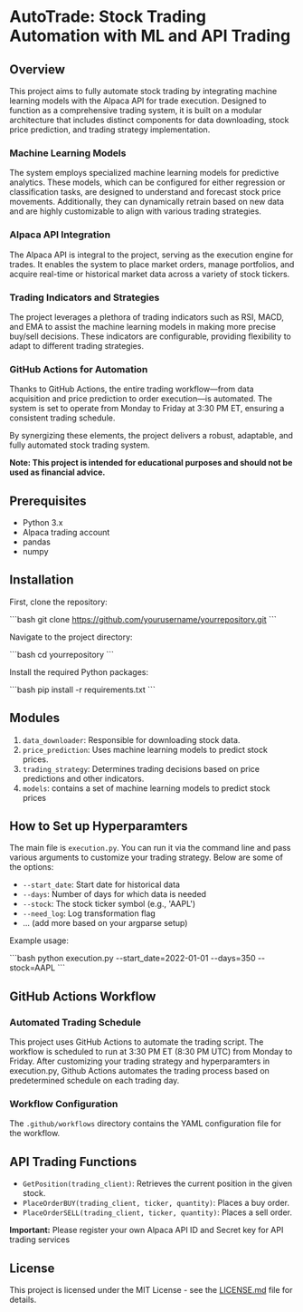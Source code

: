 # AutoTrade: Stock Trading Automation with ML and API Trading

## Overview

This project aims to fully automate stock trading by integrating machine learning models with the Alpaca API for trade execution. Designed to function as a comprehensive trading system, it is built on a modular architecture that includes distinct components for data downloading, stock price prediction, and trading strategy implementation.

### Machine Learning Models
The system employs specialized machine learning models for predictive analytics. These models, which can be configured for either regression or classification tasks, are designed to understand and forecast stock price movements. Additionally, they can dynamically retrain based on new data and are highly customizable to align with various trading strategies.

### Alpaca API Integration
The Alpaca API is integral to the project, serving as the execution engine for trades. It enables the system to place market orders, manage portfolios, and acquire real-time or historical market data across a variety of stock tickers.

### Trading Indicators and Strategies
The project leverages a plethora of trading indicators such as RSI, MACD, and EMA to assist the machine learning models in making more precise buy/sell decisions. These indicators are configurable, providing flexibility to adapt to different trading strategies.

### GitHub Actions for Automation
Thanks to GitHub Actions, the entire trading workflow—from data acquisition and price prediction to order execution—is automated. The system is set to operate from Monday to Friday at 3:30 PM ET, ensuring a consistent trading schedule.

By synergizing these elements, the project delivers a robust, adaptable, and fully automated stock trading system.

**Note: This project is intended for educational purposes and should not be used as financial advice.**

## Prerequisites

- Python 3.x
- Alpaca trading account
- pandas
- numpy

## Installation

First, clone the repository:

\`\`\`bash
git clone https://github.com/yourusername/yourrepository.git
\`\`\`

Navigate to the project directory:

\`\`\`bash
cd yourrepository
\`\`\`

Install the required Python packages:

\`\`\`bash
pip install -r requirements.txt
\`\`\`

## Modules

1. `data_downloader`: Responsible for downloading stock data.
2. `price_prediction`: Uses machine learning models to predict stock prices.
3. `trading_strategy`: Determines trading decisions based on price predictions and other indicators.
4. `models`: contains a set of machine learning models to predict stock prices

## How to Set up Hyperparamters

The main file is `execution.py`. You can run it via the command line and pass various arguments to customize your trading strategy. Below are some of the options:

- `--start_date`: Start date for historical data
- `--days`: Number of days for which data is needed
- `--stock`: The stock ticker symbol (e.g., 'AAPL')
- `--need_log`: Log transformation flag
- ... (add more based on your argparse setup)

Example usage:

\`\`\`bash
python execution.py --start_date=2022-01-01 --days=350 --stock=AAPL
\`\`\`

## GitHub Actions Workflow

### Automated Trading Schedule

This project uses GitHub Actions to automate the trading script. The workflow is scheduled to run at 3:30 PM ET (8:30 PM UTC) from Monday to Friday. After customizing your trading strategy and hyperparamters in execution.py, Github Actions automates the trading process based on predetermined schedule on each trading day.

### Workflow Configuration

The `.github/workflows` directory contains the YAML configuration file for the workflow.



## API Trading Functions

- `GetPosition(trading_client)`: Retrieves the current position in the given stock.
- `PlaceOrderBUY(trading_client, ticker, quantity)`: Places a buy order.
- `PlaceOrderSELL(trading_client, ticker, quantity)`: Places a sell order.

**Important:**  Please register your own Alpaca API ID and Secret key for API trading services

## License

This project is licensed under the MIT License - see the [LICENSE.md](LICENSE.md) file for details.
